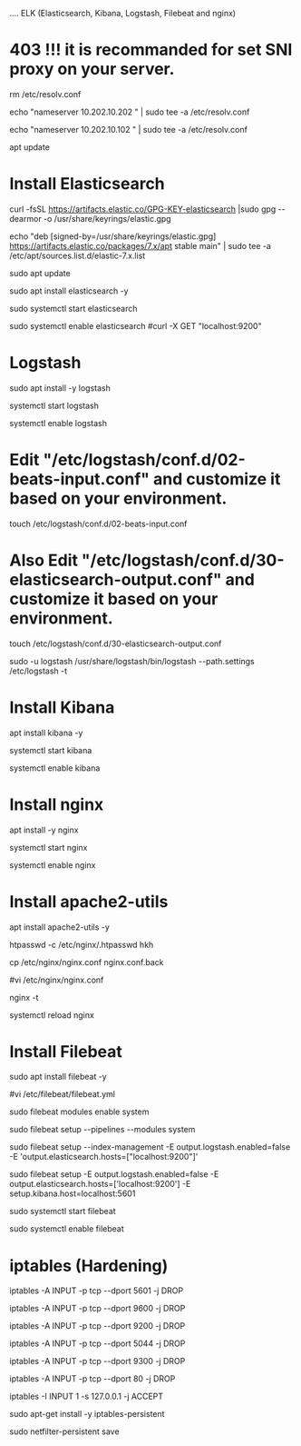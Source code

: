 .... ELK (Elasticsearch, Kibana, Logstash, Filebeat and nginx)
# 403 !!! it is recommanded for set SNI proxy on your server.

rm /etc/resolv.conf

echo "nameserver 10.202.10.202 " | sudo tee -a /etc/resolv.conf

echo "nameserver 10.202.10.102 " | sudo tee -a /etc/resolv.conf


apt update

# Install Elasticsearch

curl -fsSL https://artifacts.elastic.co/GPG-KEY-elasticsearch |sudo gpg --dearmor -o /usr/share/keyrings/elastic.gpg

echo "deb [signed-by=/usr/share/keyrings/elastic.gpg] https://artifacts.elastic.co/packages/7.x/apt stable main" | sudo tee -a /etc/apt/sources.list.d/elastic-7.x.list

sudo apt update

sudo apt install elasticsearch -y

sudo systemctl start elasticsearch

sudo systemctl enable elasticsearch
#curl -X GET "localhost:9200"

# Logstash

sudo apt install -y logstash

systemctl start logstash

systemctl enable logstash

# Edit "/etc/logstash/conf.d/02-beats-input.conf" and customize it based on your environment.

touch  /etc/logstash/conf.d/02-beats-input.conf

# Also Edit "/etc/logstash/conf.d/30-elasticsearch-output.conf" and customize it based on your environment.

touch /etc/logstash/conf.d/30-elasticsearch-output.conf

sudo -u logstash /usr/share/logstash/bin/logstash --path.settings /etc/logstash -t


# Install Kibana

apt install kibana -y

systemctl start kibana

systemctl enable kibana

# Install nginx

apt install -y nginx

systemctl start nginx

systemctl enable nginx

# Install apache2-utils 

apt install apache2-utils -y

htpasswd -c /etc/nginx/.htpasswd hkh

cp /etc/nginx/nginx.conf nginx.conf.back

#vi /etc/nginx/nginx.conf

nginx -t

systemctl reload nginx

# Install Filebeat

sudo apt install filebeat -y

#vi /etc/filebeat/filebeat.yml

sudo filebeat modules enable system

sudo filebeat setup --pipelines --modules system

sudo filebeat setup --index-management -E output.logstash.enabled=false -E 'output.elasticsearch.hosts=["localhost:9200"]'

sudo filebeat setup -E output.logstash.enabled=false -E output.elasticsearch.hosts=['localhost:9200'] -E setup.kibana.host=localhost:5601

sudo systemctl start filebeat

sudo systemctl enable filebeat

# iptables (Hardening)

iptables -A INPUT -p tcp --dport 5601 -j DROP

iptables -A INPUT -p tcp --dport 9600 -j DROP

iptables -A INPUT -p tcp --dport 9200 -j DROP

iptables -A INPUT -p tcp --dport 5044 -j DROP

iptables -A INPUT -p tcp --dport 9300 -j DROP

iptables -A INPUT -p tcp --dport 80 -j DROP

iptables -I INPUT 1 -s 127.0.0.1 -j ACCEPT

sudo apt-get install -y iptables-persistent

sudo netfilter-persistent save
